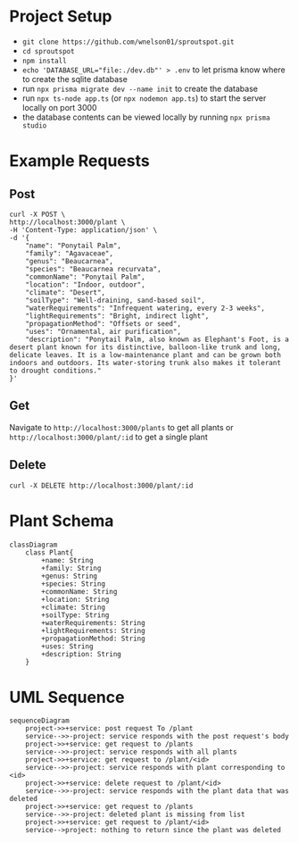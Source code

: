# Project Setup
- `git clone https://github.com/wnelson01/sproutspot.git`
- `cd sproutspot`
- `npm install`
- `echo 'DATABASE_URL="file:./dev.db"' > .env` to let prisma know where to create the sqlite database
- run `npx prisma migrate dev --name init` to create the database
- run `npx ts-node app.ts` (or `npx nodemon app.ts`) to start the server locally on port 3000
- the database contents can be viewed locally by running `npx prisma studio`

# Example Requests    
## Post
    curl -X POST \
    http://localhost:3000/plant \
    -H 'Content-Type: application/json' \
    -d '{
        "name": "Ponytail Palm",
        "family": "Agavaceae",
        "genus": "Beaucarnea",
        "species": "Beaucarnea recurvata",
        "commonName": "Ponytail Palm",
        "location": "Indoor, outdoor",
        "climate": "Desert",
        "soilType": "Well-draining, sand-based soil",
        "waterRequirements": "Infrequent watering, every 2-3 weeks",
        "lightRequirements": "Bright, indirect light",
        "propagationMethod": "Offsets or seed",
        "uses": "Ornamental, air purification",
        "description": "Ponytail Palm, also known as Elephant's Foot, is a desert plant known for its distinctive, balloon-like trunk and long, delicate leaves. It is a low-maintenance plant and can be grown both indoors and outdoors. Its water-storing trunk also makes it tolerant to drought conditions."
    }'

## Get
Navigate to `http://localhost:3000/plants` to get all plants or `http://localhost:3000/plant/:id` to get a single plant

## Delete
    curl -X DELETE http://localhost:3000/plant/:id


# Plant Schema
```mermaid
classDiagram
    class Plant{
        +name: String
        +family: String
        +genus: String
        +species: String
        +commonName: String
        +location: String
        +climate: String
        +soilType: String
        +waterRequirements: String
        +lightRequirements: String
        +propagationMethod: String
        +uses: String
        +description: String
    }
```

# UML Sequence
```mermaid
sequenceDiagram
    project->>+service: post request To /plant
    service-->>-project: service responds with the post request's body
    project->>+service: get request to /plants
    service-->>-project: service responds with all plants
    project->>+service: get request to /plant/<id>
    service-->>-project: service responds with plant corresponding to <id>
    project->>+service: delete request to /plant/<id>
    service-->>-project: service responds with the plant data that was deleted
    project->>+service: get request to /plants
    service-->>-project: deleted plant is missing from list
    project->>+service: get request to /plant/<id>
    service-->project: nothing to return since the plant was deleted
```

